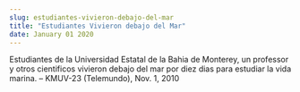 ```yaml
---
slug: estudiantes-vivieron-debajo-del-mar
title: "Estudiantes Vivieron debajo del Mar"
date: January 01 2020
---
```


<p>Estudiantes de la Universidad Estatal de la Bahia de Monterey, un professor y otros cientificos vivieron debajo del mar por diez dias para estudiar la vida marina. – KMUV-23 (Telemundo), Nov. 1, 2010
</p>
